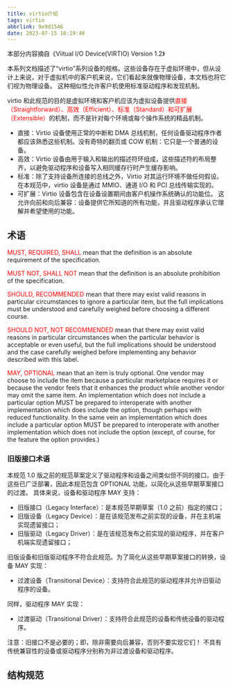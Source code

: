 ```yaml
---
title: virtio介绍
tags: virtio
abbrlink: 9e9d1546
date: 2023-07-15 16:19:40
---
```


本部分内容摘自《Viitual I/O Device(VIRTIO) Version 1.2》
<!-- more -->

本系列文档描述了“virtio”系列设备的规格。这些设备存在于虚拟环境中，但从设计上来说，对于虚拟机中的客户机来说，它们看起来就像物理设备，本文档也将它们视为物理设备。 这种相似性允许客户机使用标准驱动程序和发现机制。

virtio 和此规范的目的是虚拟环境和客户机应该为虚拟设备提供<font color=#FF0000>直接（Straightforward）、高效（Efficient）、标准（Standard）和可扩展（Extensible）</font>的机制，而不是针对每个环境或每个操作系统的精品机制。
 - 直接：Virtio 设备使用正常的中断和 DMA 总线机制，任何设备驱动程序作者都应该熟悉这些机制。没有奇特的翻页或 COW 机制：它只是一个普通的设备。
 - 高效：Virtio 设备由用于输入和输出的描述符环组成，这些描述符的布局整齐，以避免驱动程序和设备写入相同缓存行时产生缓存影响。
 - 标准：除了支持设备所连接的总线之外，Virtio 对其运行环境不做任何假设。在本规范中，virtio 设备是通过 MMIO、通道 I/O 和 PCI 总线传输实现的。
 - 可扩展：Virtio 设备包含在设备设置期间由客户机操作系统确认的功能位。 这允许向前和向后兼容：设备提供它所知道的所有功能，并且驱动程序承认它理解并希望使用的功能。

## 术语

<font color=#FF0000>MUST, REQUIRED, SHALL</font> mean that the definition is an absolute requirement of the specification.

<font color=#FF0000>MUST NOT, SHALL NOT</font> mean that the definition is an absolute prohibition of the specification.

<font color=#FF0000>SHOULD, RECOMMENDED</font> mean that there may exist valid reasons in particular circumstances to ignore a particular item, but the full implications must be understood and carefully weighed before choosing a different course.

<font color=#FF0000>SHOULD NOT, NOT RECOMMENDED</font> mean that there may exist valid reasons in particular circumstances when the particular behavior is acceptable or even useful, but the full implications should be understood and the case carefully weighed before implementing any behavior described with this label.

<font color=#FF0000>MAY, OPTIONAL</font> mean that an item is truly optional.  One vendor may choose to include the item because a particular marketplace requires it or because the vendor feels that it enhances the product while another vendor may omit the same item. An implementation which does not include a particular option MUST be prepared to interoperate with another implementation which does include the option, though perhaps with reduced functionality. In the same vein an implementation which does include a particular option MUST be prepared to interoperate with another implementation which does not include the option (except, of course, for the feature the option provides.)

### 旧版接口术语

本规范 1.0 版之前的规范草案定义了驱动程序和设备之间类似但不同的接口。由于这些已广泛部署，因此本规范包含 OPTIONAL 功能，以简化从这些早期草案接口的过渡。
具体来说，设备和驱动程序 MAY 支持：
- 旧版接口（Legacy Interface）：是本规范早期草案（1.0 之前）指定的接口；
- 旧版设备（Legacy Device）：是在该规范发布之前实现的设备，并在主机端实现遗留接口；
- 旧版驱动（Legacy Driver）：是在该规范发布之前实现的驱动程序，并在客户机端实现遗留接口；

旧版设备和旧版驱动程序不符合此规范。为了简化从这些早期草案接口的转换，设备 MAY 实现：
- 过渡设备（Transitional Device）：支持符合此规范的驱动程序并允许旧驱动程序的设备。

同样，驱动程序 MAY 实现：
- 过渡驱动（Transitional Driver）：支持符合此规范的设备和传统设备的驱动程序。

注意：旧接口不是必要的；即，除非需要向后兼容，否则不要实现它们！
不具有传统兼容性的设备或驱动程序分别称为非过渡设备和驱动程序。

## 结构规范
